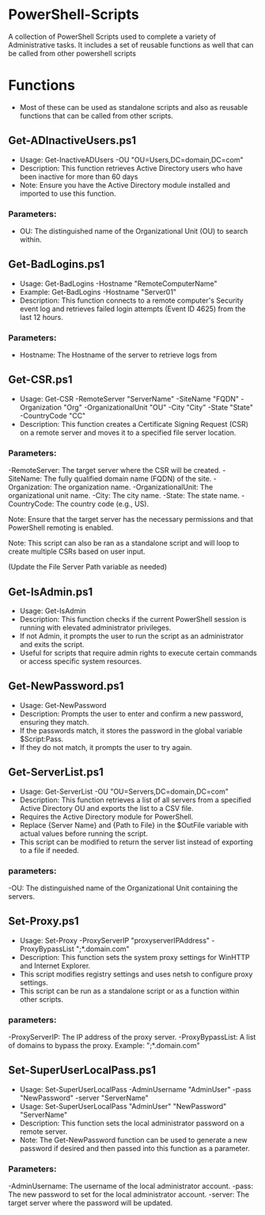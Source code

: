 # PowerShell-Scripts
A collection of PowerShell Scripts used to complete a variety of Administrative tasks. It includes a set of reusable functions as well that can be called from other powershell scripts


# Functions
- Most of these can be used as standalone scripts and also as reusable functions that can be called from other scripts.

## Get-ADInactiveUsers.ps1
- Usage: Get-InactiveADUsers -OU "OU=Users,DC=domain,DC=com"
- Description: This function retrieves Active Directory users who have been inactive for more than 60 days
- Note: Ensure you have the Active Directory module installed and imported to use this function.
### Parameters:
   - OU: The distinguished name of the Organizational Unit (OU) to search within.

## Get-BadLogins.ps1
- Usage: Get-BadLogins -Hostname "RemoteComputerName"
- Example: Get-BadLogins -Hostname "Server01"
- Description: This function connects to a remote computer's Security event log and retrieves failed login attempts (Event ID 4625) from the last 12 hours.
### Parameters:
   - Hostname: The Hostname of the server to retrieve logs from

## Get-CSR.ps1
- Usage: Get-CSR -RemoteServer "ServerName" -SiteName "FQDN" -Organization "Org" -OrganizationalUnit "OU" -City "City" -State "State" -CountryCode "CC"
- Description: This function creates a Certificate Signing Request (CSR) on a remote server and moves it to a specified file server location.
### Parameters:
  -RemoteServer: The target server where the CSR will be created. 
  -SiteName: The fully qualified domain name (FQDN) of the site.
  -Organization: The organization name.
  -OrganizationalUnit: The organizational unit name.
  -City: The city name.
  -State: The state name.
  -CountryCode: The country code (e.g., US).
   
Note: Ensure that the target server has the necessary permissions and that PowerShell remoting is enabled.
 
Note: This script can also be ran as a standalone script and will loop to create multiple CSRs based on user input. 

(Update the File Server Path variable as needed)

## Get-IsAdmin.ps1
- Usage: Get-IsAdmin
- Description: This function checks if the current PowerShell session is running with elevated administrator privileges. 
- If not Admin, it prompts the user to run the script as an administrator and exits the script.
- Useful for scripts that require admin rights to execute certain commands or access specific system resources.

## Get-NewPassword.ps1
- Usage: Get-NewPassword
- Description: Prompts the user to enter and confirm a new password, ensuring they match.
- If the passwords match, it stores the password in the global variable $Script:Pass.
- If they do not match, it prompts the user to try again.

## Get-ServerList.ps1
- Usage: Get-ServerList -OU "OU=Servers,DC=domain,DC=com"
- Description: This function retrieves a list of all servers from a specified Active Directory OU and exports the list to a CSV file. 
- Requires the Active Directory module for PowerShell.
- Replace {Server Name} and {Path to File} in the $OutFile variable with actual values before running the script.
- This script can be modified to return the server list instead of exporting to a file if needed.
### parameters:
  -OU: The distinguished name of the Organizational Unit containing the servers.

## Set-Proxy.ps1
- Usage: Set-Proxy -ProxyServerIP "proxyserverIPAddress" -ProxyBypassList "<local>;*.domain.com"
- Description: This function sets the system proxy settings for WinHTTP and Internet Explorer.
- This script modifies registry settings and uses netsh to configure proxy settings.
- This script can be run as a standalone script or as a function within other scripts.
### parameters:
   -ProxyServerIP: The IP address of the proxy server.
   -ProxyBypassList: A list of domains to bypass the proxy. Example: "<local>;*.domain.com"

## Set-SuperUserLocalPass.ps1
- Usage: Set-SuperUserLocalPass -AdminUsername "AdminUser" -pass "NewPassword" -server "ServerName"
- Usage: Set-SuperUserLocalPass "AdminUser" "NewPassword" "ServerName"
- Description: This function sets the local administrator password on a remote server.
- Note: The Get-NewPassword function can be used to generate a new password if desired and then passed into this function as a parameter.
### Parameters:
   -AdminUsername: The username of the local administrator account.
   -pass: The new password to set for the local administrator account.
   -server: The target server where the password will be updated.
  

